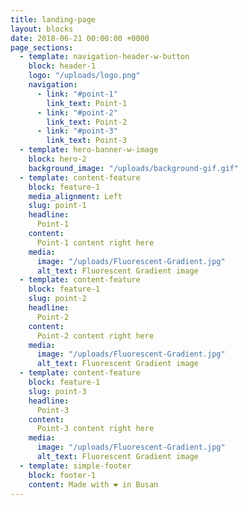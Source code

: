 ```yaml
---
title: landing-page
layout: blocks
date: 2018-06-21 00:00:00 +0000
page_sections:
  - template: navigation-header-w-button
    block: header-1
    logo: "/uploads/logo.png"
    navigation:
      - link: "#point-1"
        link_text: Point-1
      - link: "#point-2"
        link_text: Point-2
      - link: "#point-3"
        link_text: Point-3
  - template: hero-banner-w-image
    block: hero-2
    background_image: "/uploads/background-gif.gif"
  - template: content-feature
    block: feature-1
    media_alignment: Left
    slug: point-1
    headline:
      Point-1
    content:
      Point-1 content right here
    media:
      image: "/uploads/Fluorescent-Gradient.jpg"
      alt_text: Fluorescent Gradient image
  - template: content-feature
    block: feature-1
    slug: point-2
    headline:
      Point-2
    content:
      Point-2 content right here
    media:
      image: "/uploads/Fluorescent-Gradient.jpg"
      alt_text: Fluorescent Gradient image
  - template: content-feature
    block: feature-1
    slug: point-3
    headline:
      Point-3
    content:
      Point-3 content right here
    media:
      image: "/uploads/Fluorescent-Gradient.jpg"
      alt_text: Fluorescent Gradient image
  - template: simple-footer
    block: footer-1
    content: Made with ❤︎ in Busan
---
```

